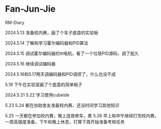 # Fan-Jun-Jie
RM-Diary


2024.5.13
准备校内赛，画了个车子底盘的实验板

2024.5.14
了解和学习霍尔编码器和PID算法

2024.5.15
调试霍尔编码器的ttl电机，看了一个垃圾PID源码，调了挺久

2024.5.16
继续调试编码器

2024.5.16和5.17两天调编码器和PID调烦了，什么也没干成

5.19
下午在实验室画了个底盘的简单板子

2024.5.21 5.22
学习使用cubeide

5.23 5.24
都在协助舍友准备校内赛，还没时间学习其他知识

5.25
一天都在参加校内赛，晚上连夜修车，累
5.26
早上和中午继续打完校内赛，一周高强度准备，下午和晚上休息，打算下周开始准备考核任务
